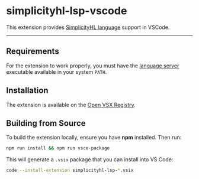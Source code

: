 # simplicityhl-lsp-vscode

This extension provides [SimplicityHL language](https://simplicity-lang.org) support in VSCode.

---

## Requirements

For the extension to work properly, you must have the [language server](https://github.com/distributed-lab/simplicityhl-lsp)  executable available in your system `PATH`.

## Installation

The extension is available on the [Open VSX Registry](https://open-vsx.org/extension/distributed-lab/simplicityhl-lsp).

## Building from Source

To build the extension locally, ensure you have **npm** installed. Then run:

```bash
npm run install && npm run vsce-package
```

This will generate a `.vsix` package that you can install into VS Code:

```bash
code --install-extension simplicityhl-lsp-*.vsix
```
```



